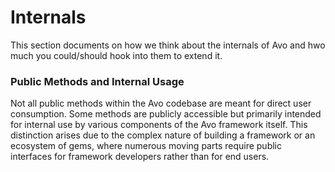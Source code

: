 # Internals

This section documents on how we think about the internals of Avo and hwo much you could/should hook into them to extend it.

### Public Methods and Internal Usage

Not all public methods within the Avo codebase are meant for direct user consumption. Some methods are publicly accessible but primarily intended for internal use by various components of the Avo framework itself. This distinction arises due to the complex nature of building a framework or an ecosystem of gems, where numerous moving parts require public interfaces for framework developers rather than for end users.
